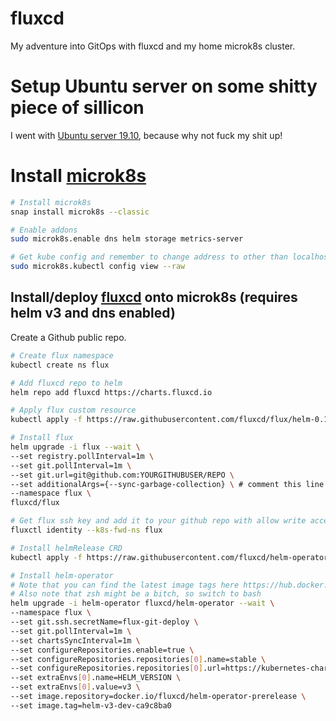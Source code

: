 # fluxcd
My adventure into GitOps with fluxcd and my home microk8s cluster.

# Setup Ubuntu server on some shitty piece of sillicon
I went with [Ubuntu server 19.10](https://ubuntu.com/download/server), because why not fuck my shit up!

# Install [microk8s](https://microk8s.io/docs/)
```bash
# Install microk8s
snap install microk8s --classic

# Enable addons
sudo microk8s.enable dns helm storage metrics-server

# Get kube config and remember to change address to other than localhost
sudo microk8s.kubectl config view --raw
```

## Install/deploy [fluxcd](https://fluxcd.io/) onto microk8s (requires helm v3 and dns enabled)
Create a Github public repo.
```bash
# Create flux namespace
kubectl create ns flux

# Add fluxcd repo to helm
helm repo add fluxcd https://charts.fluxcd.io

# Apply flux custom resource
kubectl apply -f https://raw.githubusercontent.com/fluxcd/flux/helm-0.10.1/deploy-helm/flux-helm-release-crd.yaml

# Install flux
helm upgrade -i flux --wait \
--set registry.pollInterval=1m \
--set git.pollInterval=1m \
--set git.url=git@github.com:YOURGITHUBUSER/REPO \
--set additionalArgs={--sync-garbage-collection} \ # comment this line if you do not want flux to delete resources
--namespace flux \
fluxcd/flux

# Get flux ssh key and add it to your github repo with allow write access
fluxctl identity --k8s-fwd-ns flux

# Install helmRelease CRD
kubectl apply -f https://raw.githubusercontent.com/fluxcd/helm-operator/helm-v3-dev/deploy/flux-helm-release-crd.yaml

# Install helm-operator
# Note that you can find the latest image tags here https://hub.docker.com/repository/docker/fluxcd/helm-operator-prerelease/tags?page=1&ordering=last_updated
# Also note that zsh might be a bitch, so switch to bash
helm upgrade -i helm-operator fluxcd/helm-operator --wait \
--namespace flux \
--set git.ssh.secretName=flux-git-deploy \
--set git.pollInterval=1m \
--set chartsSyncInterval=1m \
--set configureRepositories.enable=true \
--set configureRepositories.repositories[0].name=stable \
--set configureRepositories.repositories[0].url=https://kubernetes-charts.storage.googleapis.com \
--set extraEnvs[0].name=HELM_VERSION \
--set extraEnvs[0].value=v3 \
--set image.repository=docker.io/fluxcd/helm-operator-prerelease \
--set image.tag=helm-v3-dev-ca9c8ba0
```

